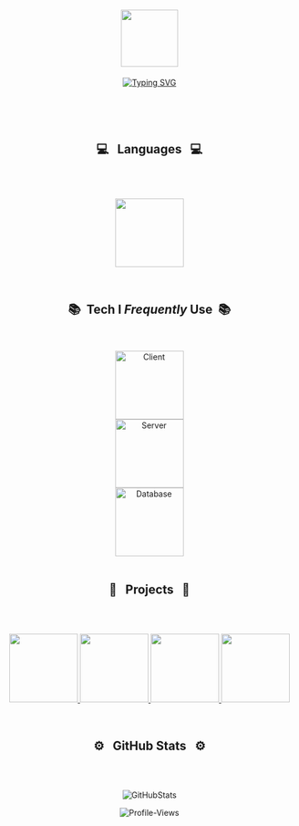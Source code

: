 <h1 align="center"><img src="https://media0.giphy.com/media/oOylMv2oLDxcxGzYn6/giphy.gif?cid=ecf05e47jr0t139gir82nfp1t0ltwsommy856zk3343e4f9k&ep=v1_stickers_search&rid=giphy.gif&ct=s" width="100"></h1>
<p align="center">
<a href="https://git.io/typing-svg"><img src="https://readme-typing-svg.herokuapp.com?font=Segoe+UI&weight=200&duration=2500&pause=0&background=FFFFFF00&center=true&vCenter=true&multiline=true&repeat=true&width=973&height=183&lines=Hi+there!+Welcome+to+my+GitHub!;+I'm+Bisrat%2C+and+I'm+a+Computer+Science+Major+at+Brandeis+University;+I'm+highly+driven+by+the+prospect+of+working+in+a+team;+to+develop+software+with+real-world+applications.;+I+believe+that+the+best+solutions+come+from+collaboration;+and+the+exchange+of+diverse+perspectives+can+lead+to+truly+innovative+results." alt="Typing SVG" /></a>
</p>
</p>
</p>
<br>
<br>
<br>
<h2 align="center">💻 &nbsp; Languages &nbsp; 💻</h2>
<br>
<br>

<p align="center">
  <img height="120em" src="https://github-readme-stats-git-masterrstaa-rickstaa.vercel.app/api/top-langs/?username=bisrat415&layout=compact&hide_border=false&langs_count=4&bg_color=0E1117&theme=github_dark&custom_title=Languages%20I%20Use%20Frequently&exclude_repo=cs103aspr23notes"/>
</p>


<br>
<h2 align="center">📚 &nbsp;Tech I <i>Frequently</i> Use</i> &nbsp;📚 </h2>
<br>
<br>

<div align="center">
  <img alt="Client" height="120em" src="https://github-readme-tech-stack.vercel.app/api/cards?title=Client&align=center&borderRadius=5.5&fontSize=22&lineHeight=10&lineCount=2&theme=github_dark&gap=11&line1=react,react,61DAFB;&line2=css3,css,1572B6;svelte,svelte,ff3400;figma,figma,3A76F0;"/>
  <br>
  <img height="120em" alt="Server" src="https://github-readme-tech-stack.vercel.app/api/cards?title=Server&align=center&borderRadius=5.5&fontSize=22&lineHeight=10&lineCount=2&theme=github_dark&gap=9&line1=express,express,ffffff;flask,flask,ffffff;Firebase,Firebase,FFCA28;postman,postman,FF6C37;"/>
  <br>
  <img alt="Database" height="120em" src="https://github-readme-tech-stack.vercel.app/api/cards?title=Storage&align=center&borderRadius=5.5&fontSize=22&lineHeight=10&lineCount=2&theme=github_dark&gap=9&line1=PostgreSQL,PostgreSQL,4169E1;SQLite,SQLite,ffffff;&line2=mongodb,MongoDB,47A248;"/>
</div>

<br>
<h2 align="center">💫 &nbsp; Projects &nbsp; 💫 </h2>
<br>
<br>

<p align="center">
  <a href="https://github.com/bisrat415/Chore-Door">
      <img height="120em" src="https://github-readme-stats-git-masterrstaa-rickstaa.vercel.app/api/pin/?username=bisrat415&repo=Chore-Door&show_owner=true&theme=github_dark"/>
  </a>
  <a href="https://github.com/bisrat415/MusicBliss-Store">
    <img height="120em" src="https://github-readme-stats-git-masterrstaa-rickstaa.vercel.app/api/pin/?username=bisrat415&repo=MusicBliss-Store&show_owner=true&theme=github_dark"/>
  </a>
  <a href="https://github.com/ClipperShipDataAnalysis/clipper-ship-data-analysis">
    <img height="120em" src="https://github-readme-stats-git-masterrstaa-rickstaa.vercel.app/api/pin/?username=ClipperShipDataAnalysis&repo=clipper-ship-data-analysis&show_owner=true&theme=github_dark"/>
  </a>
  <a href="https://github.com/bisrat415/QuantClubProject">
      <img height="120em" src="https://github-readme-stats-git-masterrstaa-rickstaa.vercel.app/api/pin/?username=bisrat415&repo=QuantClubProject&show_owner=true&theme=github_dark"/>
  </a>
  </p>

<br>
<h2 align="center">⚙️ &nbsp; GitHub Stats &nbsp; ⚙️</h2>
<br>
<br>

<p align="center">
    <img alt="GitHubStats" src="https://github-readme-stats-git-masterrstaa-rickstaa.vercel.app/api?username=bisrat415&count_private=true&theme=github_dark&hide_title=true&hide_rank=true&show_icons=true&card_width=290&include_all_commits=false&hide=contribs" />
</p>

<div align="center">
<img src="https://komarev.com/ghpvc/?username=bisrat415&label=Peeks&color=000000&style=for-the-badge" alt="Profile-Views">
</div>
